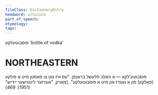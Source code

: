 ```yaml
---
fileClass: DictionaryEntry
headword: פּוסבוטעלקע
part_of_speech: 
etymology: 
tags: 
---
```

פּוסבוטעלקע
'bottle of vodka'


NORTHEASTERN
==============

פּוסבוטע'לקע — אַ האַלב פֿלעשל בראַנפֿן. "עס איז גוט צו פֿאַסטן מיט אַ פּולקע (פּאָלקע) פֿון אַ גאַנדז און מיט אַ פּוסבוטעלקע". 
{מאַרק, "אונדזער ליטווישער ייִדיש" (1951): 469}

